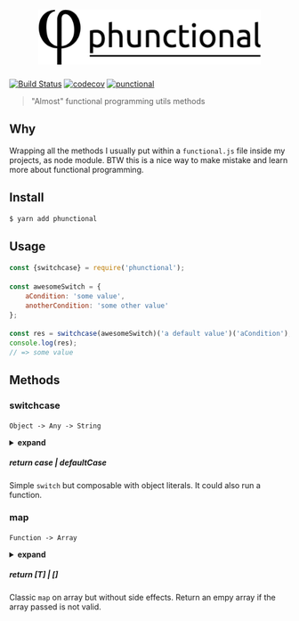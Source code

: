 
<h1 align="center">
    <img style="max-width: 400px;" src="https://github.com/LasaleFamine/phunctional/blob/master/phunctional.png?raw=true" alt="phunctional"/>
</h1>

[![Build Status](https://travis-ci.org/LasaleFamine/phunctional.svg?branch=master)](https://travis-ci.org/LasaleFamine/phunctional) [![codecov](https://codecov.io/gh/LasaleFamine/phunctional/badge.svg?branch=master)](https://codecov.io/gh/LasaleFamine/phunctional?branch=master) [![punctional](https://img.shields.io/badge/phunctional--orange.svg?style=flat-square)](https://github.com/LasaleFamine/phunctional)

> &#34;Almost&#34; functional programming utils methods

## Why

Wrapping all the methods I usually put within a `functional.js` file inside my projects, as node module. BTW this is a nice way to make mistake and learn more about functional programming.

## Install

```
$ yarn add phunctional
```

## Usage

```js
const {switchcase} = require('phunctional');

const awesomeSwitch = {
	aCondition: 'some value',
	anotherCondition: 'some other value'
};

const res = switchcase(awesomeSwitch)('a default value')('aCondition');
console.log(res);
// => some value

```


## Methods
### switchcase

`Object -> Any -> String`

<details><summary><b>expand</b></summary><p>

- `Object`: object of `cases` to analyze
- `Any`: default case as anything you need
- `String`: `key` to check

</p></details>

##### return *case* | defaultCase

Simple `switch` but composable with object literals. It could also run a function.


### map


`Function -> Array`

<details><summary><b>expand</b></summary><p>

- `Function`: function to handle the `map`
- `Array`: array of items

</p></details>

##### return [T] | []

Classic `map` on array but without side effects. Return an empy array if the array passed is not valid.
